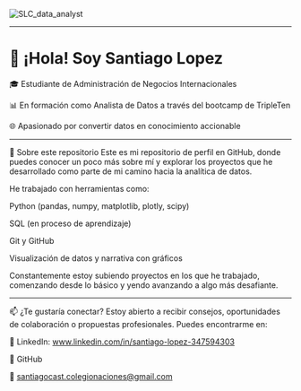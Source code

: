 
![SLC_data_analyst](https://github.com/user-attachments/assets/b631ec8c-d951-47e8-8e11-46d0bb51abed)

---

# 👋 ¡Hola! Soy Santiago Lopez

🎓 Estudiante de Administración de Negocios Internacionales

📊 En formación como Analista de Datos a través del bootcamp de TripleTen

🌐 Apasionado por convertir datos en conocimiento accionable

---

🚀 Sobre este repositorio
Este es mi repositorio de perfil en GitHub, donde puedes conocer un poco más sobre mí y explorar los proyectos que he desarrollado como parte de mi camino hacia la analítica de datos.

He trabajado con herramientas como:

Python (pandas, numpy, matplotlib, plotly, scipy)

SQL (en proceso de aprendizaje)

Git y GitHub

Visualización de datos y narrativa con gráficos

Constantemente estoy subiendo proyectos en los que he trabajado, comenzando desde lo básico y yendo avanzando a algo más desafiante.

---
📫 ¿Te gustaría conectar?
Estoy abierto a recibir consejos, oportunidades de colaboración o propuestas profesionales.
Puedes encontrarme en:

💼 LinkedIn: www.linkedin.com/in/santiago-lopez-347594303

🐍 GitHub

📧 santiagocast.colegionaciones@gmail.com

<!--
**Sanlc10/Sanlc10** is a ✨ special ✨ repository because its `README.md` (this file) appears on your GitHub profile.
-->
